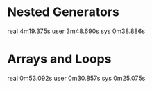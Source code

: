 # Nested Generators

real	4m19.375s
user	3m48.690s
sys	0m38.886s

# Arrays and Loops

real	0m53.092s
user	0m30.857s
sys	0m25.075s
